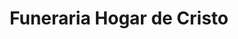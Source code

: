 ---
title: "Funeraria Hogar de Cristo"
url: /san-miguel/funeraria-hogar-de-cristo/
shop: Bestattungen
---